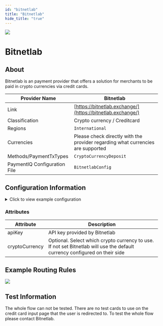 ```yaml
--- 
id: "bitnetlab" 
title: "Bitnetlab"
hide_title: "true"
---
```

 
![](/img/providers/logos/bitnetlab.svg)

# Bitnetlab

## About
Bitnetlab is an payment provider that offers a solution for merchants to be paid in crypto currencies via credit cards.

| Provider Name                | Bitnetlab                                                                       |
|------------------------------|---------------------------------------------------------------------------------|
| Link                         | [https://bitnetlab.exchange/](https://bitnetlab.exchange/)                      |
| Classification               | Crypto currency / Creditcard                                                    |
| Regions                      | `International`                                                                 |
| Currencies                   | Please check directly with the provider regarding what currencies are supported |
| Methods/PaymentTxTypes       | `CryptoCurrencyDeposit`                                                         |
| PaymentIQ Configuration File | `BitnetlabConfig`                                                               |

## Configuration Information

<details>
<summary>Click to view example configuration</summary>
<br/>

```xml
<com.devcode.paymentiq.integration.bitnetlab.BitnetlabConfig>
  <enabled>true</enabled>
  <accounts>
    <entry>
      <string>default</string>
      <account>
        <apiKey>??????</apiKey>
        <cryptoCurrency>XXX</cryptoCurrency>
        <supportedCurrencies>XXX|YYY</supportedCurrencies>
      </account>
    </entry>
  </accounts>
</com.devcode.paymentiq.integration.bitnetlab.BitnetlabConfig>
```
</details>

### Attributes

| Attribute      | Description                                                                                                                |
|----------------|----------------------------------------------------------------------------------------------------------------------------|
| apiKey         | API key provided by Bitnetlab                                                                                              |
| cryptoCurrency | Optional. Select which crypto currency to use. If not set Bitnetlab will use the default currency configured on their side |

## Example Routing Rules
![](/img/providers/routing/bitnetlab.png)

## Test Information
The whole flow can not be tested. There are no test cards to use on the credit card input page that the user is redirected to. To test the whole flow please contact Bitnetlab.

